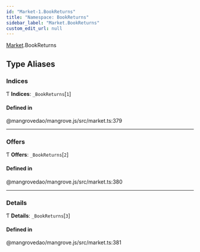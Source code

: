 ```yaml
---
id: "Market-1.BookReturns"
title: "Namespace: BookReturns"
sidebar_label: "Market.BookReturns"
custom_edit_url: null
---
```


[Market](Market-1.md).BookReturns

## Type Aliases

### <a id="indices" name="indices"></a> Indices

Ƭ **Indices**: `_BookReturns`[``1``]

#### Defined in

@mangrovedao/mangrove.js/src/market.ts:379

___

### <a id="offers" name="offers"></a> Offers

Ƭ **Offers**: `_BookReturns`[``2``]

#### Defined in

@mangrovedao/mangrove.js/src/market.ts:380

___

### <a id="details" name="details"></a> Details

Ƭ **Details**: `_BookReturns`[``3``]

#### Defined in

@mangrovedao/mangrove.js/src/market.ts:381
